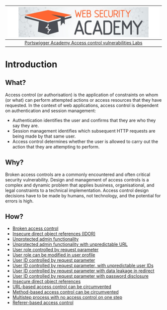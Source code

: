| [![Portswigger Access control vulnerabilities Labs](../../_static/images/pal.png)](https://portswigger.net/web-security/all-labs#access-control-vulnerabilities) |
|:--:|
| [Portswigger Academy Access control vulnerabilities Labs](https://portswigger.net/web-security/all-labs#access-control-vulnerabilities) |

# Introduction

## What?

Access control (or authorisation) is the application of constraints on whom (or what) can perform attempted actions or access resources that they have requested. In the context of web applications, access control is dependent on authentication and session management:

* Authentication identifies the user and confirms that they are who they say they are.
* Session management identifies which subsequent HTTP requests are being made by that same user.
* Access control determines whether the user is allowed to carry out the action that they are attempting to perform.

## Why?

Broken access controls are a commonly encountered and often critical security vulnerability. Design and management of access controls is a complex and dynamic problem that applies business, organisational, and legal constraints to a technical implementation. Access control design decisions have to be made by humans, not technology, and the potential for errors is high. 

## How?

* [Broken access control](../techniques/acl.md)
* [Insecure direct object references (IDOR)](../techniques/idor.md)
* [Unprotected admin functionality](1.md)
* [Unprotected admin functionality with unpredictable URL](2.md)
* [User role controlled by request parameter](3.md)
* [User role can be modified in user profile](4.md)
* [User ID controlled by request parameter](5.md)
* [User ID controlled by request parameter, with unpredictable user IDs](6.md)
* [User ID controlled by request parameter with data leakage in redirect](7.md)
* [User ID controlled by request parameter with password disclosure](8.md)
* [Insecure direct object references](9.md)
* [URL-based access control can be circumvented](10.md)
* [Method-based access control can be circumvented](11.md)
* [Multistep process with no access control on one step](12.md)
* [Referer-based access control](13.md)


